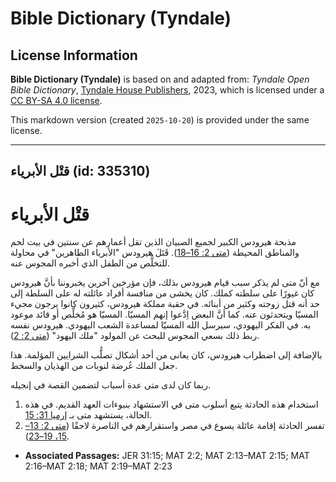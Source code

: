 # Bible Dictionary (Tyndale)

## License Information

**Bible Dictionary (Tyndale)** is based on and adapted from: _Tyndale Open Bible Dictionary_, [Tyndale House Publishers](https://tyndaleopenresources.com/), 2023, which is licensed under a [CC BY-SA 4.0 license](https://creativecommons.org/licenses/by-sa/4.0/legalcode.en).

This markdown version (created `2025-10-20`) is provided under the same license.



--------------------------------

## قتْل الأبرياء (id: 335310)

قتْل الأبرياء
=============

مذبحة هيرودس الكبير لجميع الصبيان الذين تقل أعمارهم عن سنتين في بيت لحم والمناطق المحيطة ([متى 2: 16–18](https://ref.ly/Matt2:16-Matt2:18)). قَتَلَ هيرودس "الأبرياء الطاهرين" في محاولة للتخلُّص من الطفل الذي أخبره المجوس عنه.

مع أنّ متى لم يذكر سبب قيام هيرودس بذلك، فإن مؤرخين آخرين يخبروننا بأنَّ هيرودس كان غيورًا على سلطته كملك. كان يخشى من منافسة أفراد عائلته له على السلطة إلى حد أنه قتل زوجته وكثير من أبنائه. في حقبة مملكة هيرودس، كثيرون كانوا يرجون مجيء المسيّا ويتحدثون عنه. كما أنَّ البعض اِدَّعوا إنهم المسيّا. المسيّا هو مُخلِّص أو قائد موعود به. في الفكر اليهودي، سيرسل الله المسيّا لمساعدة الشعب اليهودي. هيرودس نفسه ربط ذلك بسعي المجوس للبحث عن المولود "ملك اليهود" ([متى 2: 2](https://ref.ly/Matt2:2)).

بالإضافة إلى اضطراب هيرودس، كان يعانى من أحد أشكال تصلُّب الشرايين المؤلمة. هذا جعل الملك عُرضة لنوبات من الهذيان والسخط.

ربما كان لدى متى عدة أسباب لتضمين القصة في إنجيله.

1. استخدام هذه الحادثة يتبع أسلوب متى في الاستشهاد بنبوءات العهد القديم. في هذه الحالة، يستشهد متى بـ [إرميا 31: 15](https://ref.ly/Jer31:15).
2. تفسر الحادثة إقامة عائلة يسوع في مصر واستقرارهم في الناصرة لاحقًا ([متى 2: 13–15، 19–23](https://ref.ly/Matt2:13-Matt2:15,Matt2:19-Matt2:23)).

* **Associated Passages:** JER 31:15; MAT 2:2; MAT 2:13–MAT 2:15; MAT 2:16–MAT 2:18; MAT 2:19–MAT 2:23

